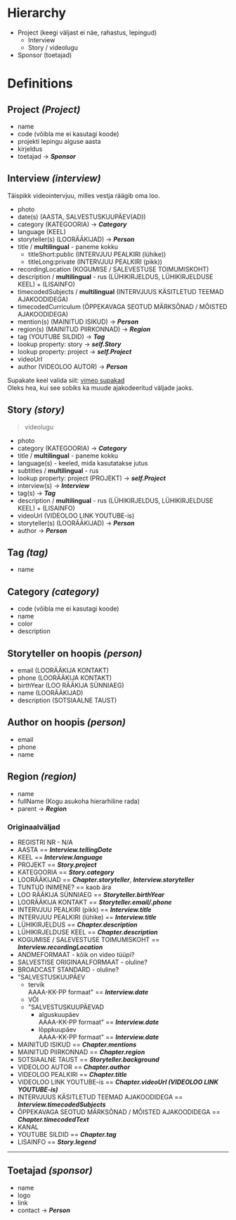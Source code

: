 # Hierarchy

- Project (keegi väljast ei näe, rahastus, lepingud)
    - Interview
    - Story / videolugu
- Sponsor (toetajad)

# Definitions

## Project *(Project)*

- name
- code (võibla me ei kasutagi koode)
- projekti lepingu alguse aasta
- kirjeldus
- toetajad -> ***Sponsor***



## Interview *(interview)*
Täispikk videointervjuu, milles vestja räägib oma loo.

- photo
- date(s) (AASTA, SALVESTUSKUUPÄEV(AD))
- category (KATEGOORIA) -> ***Category***
- language (KEEL)
- storyteller(s) (LOORÄÄKIJAD) -> ***Person***
- title / **multilingual** - paneme kokku
    - titleShort:public (INTERVJUU PEALKIRI (lühike))
    - titleLong:private (INTERVJUU PEALKIRI (pikk))
- recordingLocation (KOGUMISE / SALEVESTUSE TOIMUMISKOHT)
- description / **multilingual** - rus (LÜHIKIRJELDUS, LÜHIKIRJELDUSE KEEL) + (LISAINFO)
- timecodedSubjects / **multilingual** (INTERVJUUS KÄSITLETUD TEEMAD AJAKOODIDEGA)
- timecodedCurriculum (ÕPPEKAVAGA SEOTUD MÄRKSÕNAD / MÕISTED AJAKOODIDEGA)
- mention(s) (MAINITUD ISIKUD) -> ***Person***
- region(s) (MAINITUD PIIRKONNAD) -> ***Region***
- tag (YOUTUBE SILDID) -> ***Tag***
- lookup property: story -> ***self.Story***
- lookup property: project -> ***self.Project***
- videoUrl
- author (VIDEOLOO AUTOR) -> ***Person***


Supakate keel valida siit:  [vimeo supakad](https://vimeo.com/help/faq/managing-your-videos/captions-and-subtitles#what-caption-and-subtitle-file-formats-does-vimeo-support)  
Oleks hea, kui see sobiks ka muude ajakodeeritud väljade jaoks.


## Story *(story)*
> videolugu

- photo
- category (KATEGOORIA) -> ***Category***
- title / **multilingual** - paneme kokku
- language(s) - keeled, mida kasutatakse jutus
- subtitles / **multilingual** - rus
- lookup property: project (PROJEKT) -> ***self.Project***
- interview(s) -> ***Interview***
- tag(s) -> ***Tag***
- description / **multilingual** - rus (LÜHIKIRJELDUS, LÜHIKIRJELDUSE KEEL) + (LISAINFO)
- videoUrl (VIDEOLOO LINK YOUTUBE-is)
- storyteller(s) (LOORÄÄKIJAD) -> ***Person***
- author -> ***Person***


## Tag *(tag)*

- name


## Category *(category)*

- code (võibla me ei kasutagi koode)
- name
- color
- description


## Storyteller on hoopis *(person)*

- email (LOORÄÄKIJA KONTAKT)
- phone (LOORÄÄKIJA KONTAKT)
- birthYear (LOO RÄÄKIJA SÜNNIAEG)
- name (LOORÄÄKIJAD)
- description (SOTSIAALNE TAUST)


## Author on hoopis *(person)*

- email
- phone
- name


## Region *(region)*

- name
- fullName (Kogu asukoha hierarhiline rada)
- parent -> ***Region***


### Originaalväljad

- REGISTRI NR - N/A
- AASTA == ***Interview.tellingDate***
- KEEL == ***Interview.language***
- PROJEKT == ***Story.project***
- KATEGOORIA == ***Story.category***
- LOORÄÄKIJAD == ***Chapter.storyteller***, ***Interview.storyteller***
- TUNTUD INIMENE? == kaob ära
- LOO RÄÄKIJA SÜNNIAEG == ***Storyteller.birthYear***
- LOORÄÄKIJA KONTAKT == ***Storyteller.email/.phone***
- INTERVJUU PEALKIRI (pikk) == ***Interview.title***
- INTERVJUU PEALKIRI (lühike) == ***Interview.title***
- LÜHIKIRJELDUS == ***Chapter.description***
- LÜHIKIRJELDUSE KEEL == ***Chapter.description***
- KOGUMISE / SALEVESTUSE TOIMUMISKOHT == ***Interview.recordingLocation***
- ANDMEFORMAAT - kõik on video tüüpi?
- SALVESTISE ORIGINAALFORMAAT - oluline?
- BROADCAST STANDARD - oluline?
- "SALVESTUSKUUPÄEV
  - tervik  
    AAAA-KK-PP formaat" == ***Interview.date***
  - VÕI
  - "SALVESTUSKUUPÄEVAD
    - alguskuupäev  
      AAAA-KK-PP formaat" == ***Interview.date***
    - lõppkuupäev  
      AAAA-KK-PP formaat" == ***Interview.date***
- MAINITUD ISIKUD == ***Chapter.mentions***
- MAINITUD PIIRKONNAD == ***Chapter.region***
- SOTSIAALNE TAUST == ***Storyteller.background***
- VIDEOLOO AUTOR == ***Chapter.author***
- VIDEOLOO PEALKIRI == ***Chapter.title***
- VIDEOLOO LINK YOUTUBE-is == ***Chapter.videoUrl (VIDEOLOO LINK YOUTUBE-is)***
- INTERVJUUS KÄSITLETUD TEEMAD AJAKOODIDEGA == ***Interview.timecodedSubjects***
- ÕPPEKAVAGA SEOTUD MÄRKSÕNAD / MÕISTED AJAKOODIDEGA == ***Chapter.timecodedText***
- KANAL
- YOUTUBE SILDID == ***Chapter.tag***
- LISAINFO == ***Story.legend***

---

## Toetajad *(sponsor)*

- name
- logo
- link
- contact -> ***Person***
